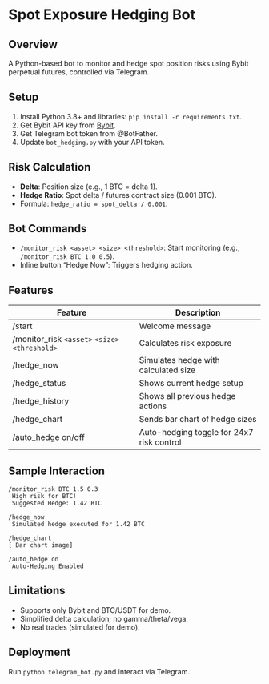 # Spot Exposure Hedging Bot

   ## Overview
   A Python-based bot to monitor and hedge spot position risks using Bybit perpetual futures, controlled via Telegram.

   ## Setup
   1. Install Python 3.8+ and libraries: `pip install -r requirements.txt`.
   2. Get Bybit API key from [Bybit](https://www.bybit.com).
   3. Get Telegram bot token from @BotFather.
   4. Update `bot_hedging.py` with your API token.

   ## Risk Calculation
   - **Delta**: Position size (e.g., 1 BTC = delta 1).
   - **Hedge Ratio**: Spot delta / futures contract size (0.001 BTC).
   - Formula: `hedge_ratio = spot_delta / 0.001`.

   ## Bot Commands
   - `/monitor_risk <asset> <size> <threshold>`: Start monitoring (e.g., `/monitor_risk BTC 1.0 0.5`).
   - Inline button “Hedge Now”: Triggers hedging action.

   ##  Features
   | Feature | Description |
   |--------|-------------|
   | /start | Welcome message |
   | /monitor_risk `<asset>` `<size>` `<threshold>` | Calculates risk exposure |
   | /hedge_now | Simulates hedge with calculated size |
   | /hedge_status | Shows current hedge setup |
   | /hedge_history | Shows all previous hedge actions |
   | /hedge_chart | Sends bar chart of hedge sizes |
   | /auto_hedge on/off | Auto-hedging toggle for 24x7 risk control |

   ##  Sample Interaction
   ```
   /monitor_risk BTC 1.5 0.3
    High risk for BTC!
    Suggested Hedge: 1.42 BTC

   /hedge_now
    Simulated hedge executed for 1.42 BTC

   /hedge_chart
   [ Bar chart image]

   /auto_hedge on
    Auto-Hedging Enabled
   ```

   ## Limitations
   - Supports only Bybit and BTC/USDT for demo.
   - Simplified delta calculation; no gamma/theta/vega.
   - No real trades (simulated for demo).

   ## Deployment
   Run `python telegram_bot.py` and interact via Telegram.
